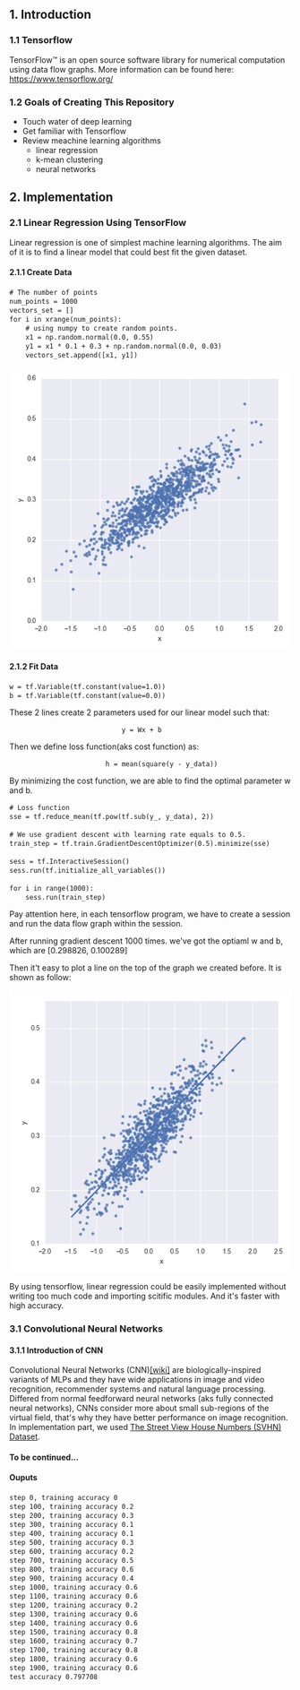 ## 1. Introduction

### 1.1 Tensorflow

TensorFlow™ is an open source software library for numerical computation using data flow graphs. More information can be found here: <https://www.tensorflow.org/>

### 1.2 Goals of Creating This Repository

* Touch water of deep learning
* Get familiar with Tensorflow
* Review meachine learning algorithms
	* linear regression
	* k-mean clustering 
	* neural networks


## 2. Implementation

### 2.1 Linear Regression Using TensorFlow

Linear regression is one of simplest machine learning algorithms. The aim of it is to find a linear model that could best fit the given dataset.

#### 2.1.1 Create Data

```
# The number of points 
num_points = 1000
vectors_set = []
for i in xrange(num_points):
	# using numpy to create random points.
    x1 = np.random.normal(0.0, 0.55)
    y1 = x1 * 0.1 + 0.3 + np.random.normal(0.0, 0.03)
    vectors_set.append([x1, y1])
```

![Fiture 1](https://github.com/AngeloK/tensorflow-demo/blob/master/static/random_points.png)

#### 2.1.2 Fit Data

```
w = tf.Variable(tf.constant(value=1.0))
b = tf.Variable(tf.constant(value=0.0))
```
These 2 lines create 2 parameters used for our linear model such that:

								y = Wx + b

Then we define loss function(aks cost function) as:

							h = mean(square(y - y_data))
							
By minimizing the cost function, we are able to find the optimal parameter w and b.

```
# Loss function
sse = tf.reduce_mean(tf.pow(tf.sub(y_, y_data), 2))

# We use gradient descent with learning rate equals to 0.5.
train_step = tf.train.GradientDescentOptimizer(0.5).minimize(sse)

sess = tf.InteractiveSession()
sess.run(tf.initialize_all_variables())

for i in range(1000):
    sess.run(train_step)
```
Pay attention here, in each tensorflow program, we have to create a session and run the data flow graph within the session. 

After running gradient descent 1000 times. we've got the optiaml w and b, which are [0.298826, 0.100289]

Then it't easy to plot a line on the top of the graph we created before. It is shown as follow:

![Fiture 2](https://github.com/AngeloK/tensorflow-demo/blob/master/static/linear_model.png)

By using tensorflow, linear regression could be easily implemented without writing too much code and importing scitific modules. And it's faster with high accuracy. 

### 3.1 Convolutional Neural Networks

#### 3.1.1 Introduction of CNN

Convolutional Neural Networks (CNN)[[wiki]](https://en.wikipedia.org/wiki/Convolutional_neural_network) are biologically-inspired variants of MLPs and they have wide applications in image and video recognition, recommender systems and natural language processing. Differed from normal feedforward neural networks (aks fully connected neural networks), CNNs consider more about small sub-regions of the virtual field, that's why they have better performance on image recognition. In implementation part, we used [The Street View House Numbers (SVHN) Dataset](http://ufldl.stanford.edu/housenumbers/).

#### To be continued...

#### Ouputs

```
step 0, training accuracy 0
step 100, training accuracy 0.2
step 200, training accuracy 0.3
step 300, training accuracy 0.1
step 400, training accuracy 0.1
step 500, training accuracy 0.3
step 600, training accuracy 0.2
step 700, training accuracy 0.5
step 800, training accuracy 0.6
step 900, training accuracy 0.4
step 1000, training accuracy 0.6
step 1100, training accuracy 0.6
step 1200, training accuracy 0.2
step 1300, training accuracy 0.6
step 1400, training accuracy 0.6
step 1500, training accuracy 0.8
step 1600, training accuracy 0.7
step 1700, training accuracy 0.8
step 1800, training accuracy 0.6
step 1900, training accuracy 0.6
test accuracy 0.797708
```